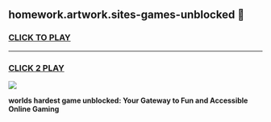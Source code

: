 
## homework.artwork.sites-games-unblocked 👋
<h3>
<a href="https://premium.freeplayer.one?title=homework.artwork.sites-games-unblocked&ref=14F">CLICK TO PLAY</a></h3>
<hr>

<h3>
<a href="https://premium.freeplayer.one?title=homework.artwork.sites-games-unblocked&ref=14F">CLICK 2 PLAY</a>
  
</h3>

<a href="https://premium.freeplayer.one?title=homework.artwork.sites-games-unblocked&ref=12F/"><img src="https://clearcache.store/games.png"></a>


**worlds hardest game unblocked: Your Gateway to Fun and Accessible Online Gaming**
